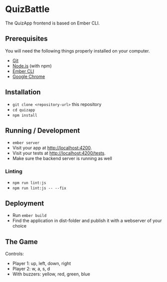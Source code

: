 # QuizBattle

The QuizApp frontend is based on Ember CLI.

## Prerequisites

You will need the following things properly installed on your computer.

* [Git](http://git-scm.com/)
* [Node.js](https://nodejs.org/) (with npm)
* [Ember CLI](http://www.ember-cli.com/)
* [Google Chrome](https://google.com/chrome/)

## Installation

* `git clone <repository-url>` this repository
* `cd quizapp`
* `npm install`

## Running / Development

* `ember server`
* Visit your app at [http://localhost:4200](http://localhost:4200).
* Visit your tests at [http://localhost:4200/tests](http://localhost:4200/tests).
* Make sure the backend server is running as well

### Linting

* `npm run lint:js`
* `npm run lint:js -- --fix`

## Deployment

* Run `ember build`
* Find the application in dist-folder and publish it with a webserver of your choice

## The Game

Controls:
- Player 1: up, left, down, right
- Player 2: w, a, s, d
- With buzzers: yellow, red, green, blue
